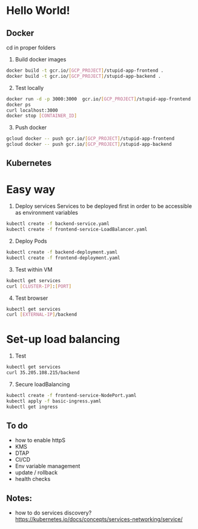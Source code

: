# Hello World!

## Docker

cd in proper folders

1. Build docker images

```sh
docker build -t gcr.io/[GCP_PROJECT]/stupid-app-frontend .
docker build -t gcr.io/[GCP_PROJECT]/stupid-app-backend .
```
2. Test locally
```sh
docker run -d -p 3000:3000  gcr.io/[GCP_PROJECT]/stupid-app-frontend 
docker ps
curl localhost:3000
docker stop [CONTAINER_ID]
```
3. Push docker
```sh
gcloud docker -- push gcr.io/[GCP_PROJECT]/stupid-app-frontend
gcloud docker -- push gcr.io/[GCP_PROJECT]/stupid-app-backend
```

## Kubernetes

# Easy way 

1. Deploy services
Services to be deployed first in order to be accessible as environment variables
```sh
kubectl create -f backend-service.yaml
kubectl create -f frontend-service-LoadBalancer.yaml
```

2. Deploy Pods
```sh
kubectl create -f backend-deployment.yaml
kubectl create -f frontend-deployment.yaml
```

3. Test within VM
```sh
kubectl get services
curl [CLUSTER-IP]:[PORT]
```

4. Test browser
```sh
kubectl get services
curl [EXTERNAL-IP]/backend
```

# Set-up load balancing

1. Test
```sh
kubectl get services
curl 35.205.108.215/backend
```

7. Secure loadBalancing 
```sh
kubectl create -f frontend-service-NodePort.yaml
kubectl apply -f basic-ingress.yaml
kubectl get ingress
```


## To do
- how to enable httpS
- KMS
- DTAP
- CI/CD
- Env variable management
- update / rollback
- health checks


## Notes: 
- how to do services discovery? https://kubernetes.io/docs/concepts/services-networking/service/
